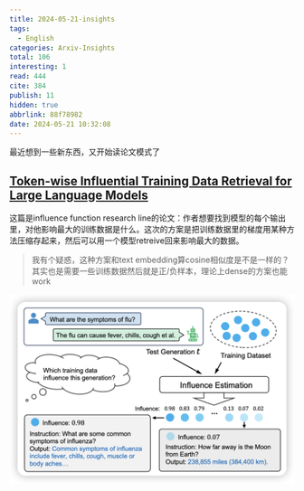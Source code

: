 ```yaml
---
title: 2024-05-21-insights
tags:
  - English
categories: Arxiv-Insights
total: 106
interesting: 1
read: 444
cite: 384
publish: 11
hidden: true
abbrlink: 88f78982
date: 2024-05-21 10:32:08
---
```


最近想到一些新东西，又开始读论文模式了

## [Token-wise Influential Training Data Retrieval for Large Language Models](https://arxiv.org/pdf/2405.11724)

这篇是influence function research line的论文：作者想要找到模型的每个输出里，对他影响最大的训练数据是什么。这次的方案是把训练数据里的梯度用某种方法压缩存起来，然后可以用一个模型retreive回来影响最大的数据。

> 我有个疑惑，这种方案和text embedding算cosine相似度是不是一样的？其实也是需要一些训练数据然后就是正/负样本，理论上dense的方案也能work

<img src="../../files/images/arxiv-insights/2024-05-20-05-24/influence-function.png">

